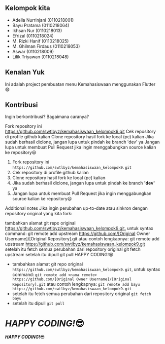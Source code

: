 ## Kelompok kita

- Adella Nurrinjani (0110218001)
- Bayu Pratama (0110218064)
- Ikhsan Nur (0110218013)
- Efrizal (0110218024)
- M. Rizki Hanif (0110218025)
- M. Ghilman Firdaus (0110218053)
- Aswar (0110218009)
- Lilik Triyawan (0110218048)

## Kenalan Yuk

Ini adalah project pembuatan menu Kemahasiswaan menggunakan Flutter :smile:

## Kontribusi

Ingin berkontribusi? Bagaimana caranya?

Fork repository ini https://github.com/swtlbyz/kemahasiswaan_kelompok9.git
Cek repository di profile github kalian
Clone repository hasil fork ke local (pc) kalian
Jika sudah berhasil diclone, jangan lupa untuk pindah ke branch 'dev' ya
Jangan lupa untuk membuat Pull Request jika ingin menggabungkan source kalian ke repository😃

1. Fork repository ini `https://github.com/swtlbyz/kemahasiswaan_kelompok9.git`
2. Cek repository di profile github kalian
3. Clone repository hasil fork ke local (pc) kalian
4. Jika sudah berhasil diclone, jangan lupa untuk pindah ke branch **'dev'** ya
5. Jangan lupa untuk membuat Pull Request jika ingin menggabungkan source kalian ke repository:smiley:

Additional notes
Jika ingin perubahan up-to-date atau sinkron dengan repository original yang kita fork:

tambahkan alamat git repo original https://github.com/swtlbyz/kemahasiswaan_kelompok9.git, untuk syntax command: git remote add upstream https://github.com/[Original Owner Username]/[Original Repository].git atau contoh lengkapnya: git remote add upstream https://github.com/swtlbyz/kemahasiswaan_kelompok9.git
setelah itu fetch semua perubahan dari repository original git fetch upstream
setelah itu dipull git pull
HAPPY CODING!😎

- tambahkan alamat git repo original `https://github.com/swtlbyz/kemahasiswaan_kelompok9.git`, untuk syntax command: `git remote add <nama remote> https://github.com/[Original Owner Username]/[Original Repository].git` atau contoh lengkapnya: `git remote add bayu https://github.com/swtlbyz/kemahasiswaan_kelompok9.git`
- setelah itu fetch semua perubahan dari repository original `git fetch bayu`
- setelah itu dipull `git pull`

# **_HAPPY CODING!_**:sunglasses:

**_HAPPY CODING!_**:sunglasses:
